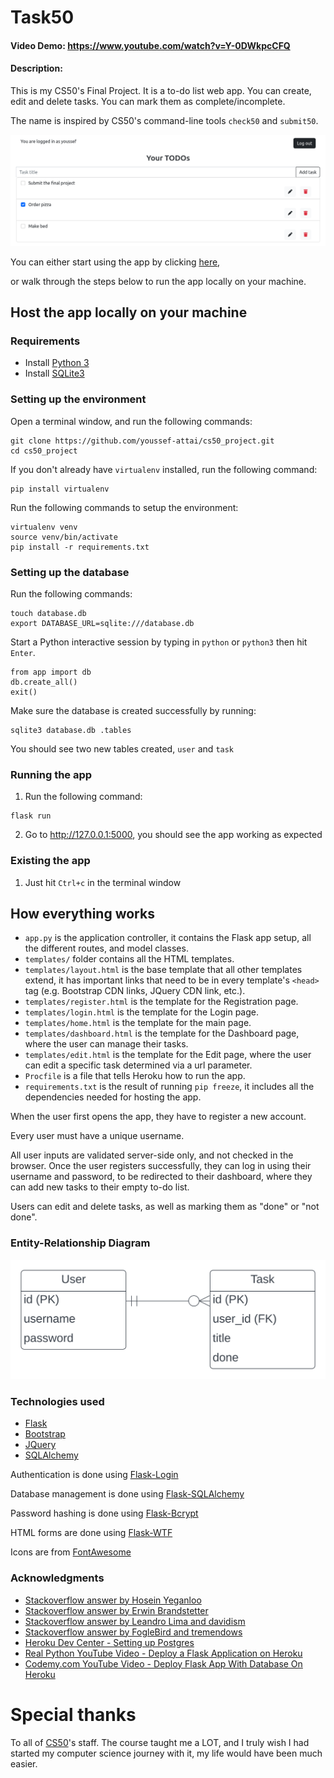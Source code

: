 # Task50

#### Video Demo:  https://www.youtube.com/watch?v=Y-0DWkpcCFQ

#### Description:

This is my CS50's Final Project. It is a to-do list web app. You can create, edit and
delete tasks. You can mark them as complete/incomplete.

The name is inspired by CS50's command-line tools `check50` and `submit50`.

![Screenshot of the app's dashboard](https://github.com/youssef-attai/cs50_project/blob/master/imgs/screenshot.png)

You can either start using the app by clicking [here](http://task50.herokuapp.com/),

or walk through the steps below to run the app locally on your machine.

## Host the app locally on your machine

### Requirements

- Install [Python 3](https://www.python.org/)
- Install [SQLite3](https://www.sqlite.org/)

### Setting up the environment

Open a terminal window, and run the following commands:

```
git clone https://github.com/youssef-attai/cs50_project.git
cd cs50_project
```

If you don't already have `virtualenv` installed, run the following command:

```
pip install virtualenv
```

Run the following commands to setup the environment:

```
virtualenv venv
source venv/bin/activate
pip install -r requirements.txt
```

### Setting up the database

Run the following commands:

```
touch database.db
export DATABASE_URL=sqlite:///database.db
```

Start a Python interactive session by typing in `python` or `python3` then hit `Enter`.

```
from app import db
db.create_all()
exit()
```

Make sure the database is created successfully by running:
```
sqlite3 database.db .tables
```

You should see two new tables created, `user` and `task`

### Running the app

1. Run the following command:

```
flask run
```

2. Go to http://127.0.0.1:5000, you should see the app working as expected

### Existing the app

1. Just hit `Ctrl+c` in the terminal window

## How everything works

- `app.py` is the application controller, it contains the Flask app setup, all the different routes, and model classes.
- `templates/` folder contains all the HTML templates.
- `templates/layout.html` is the base template that all other templates extend, it has important links that need to be
  in every template's `<head>` tag (e.g. Bootstrap CDN links, JQuery CDN link, etc.).
- `templates/register.html` is the template for the Registration page.
- `templates/login.html` is the template for the Login page.
- `templates/home.html` is the template for the main page.
- `templates/dashboard.html` is the template for the Dashboard page, where the user can manage their tasks.
- `templates/edit.html` is the template for the Edit page, where the user can edit a specific task determined via a url
  parameter.
- `Procfile` is a file that tells Heroku how to run the app.
- `requirements.txt` is the result of running `pip freeze`, it includes all the dependencies needed for hosting the
  app.

When the user first opens the app, they have to register a new account.

Every user must have a unique username.

All user inputs are validated server-side only, and not checked in the browser. Once the user registers successfully,
they can log in using their username and password, to be redirected to their dashboard, where they can add new tasks to
their empty to-do list.

Users can edit and delete tasks, as well as marking them as "done" or "not done".

### Entity-Relationship Diagram

![ER Diagram](./imgs/Task50%20ERD.svg)

### Technologies used

- [Flask](https://flask.palletsprojects.com/en/2.2.x/)
- [Bootstrap](https://getbootstrap.com/docs/5.2/getting-started/introduction/)
- [JQuery](https://jquery.com/)
- [SQLAlchemy](https://www.sqlalchemy.org/)

Authentication is done using [Flask-Login](https://flask-login.readthedocs.io/en/latest/)

Database management is done using [Flask-SQLAlchemy](https://flask-sqlalchemy.palletsprojects.com/en/2.x/)

Password hashing is done using [Flask-Bcrypt](https://flask-bcrypt.readthedocs.io/en/1.0.1/)

HTML forms are done using [Flask-WTF](https://flask-wtf.readthedocs.io/en/1.0.x/)

Icons are from [FontAwesome](https://fontawesome.com/)

### Acknowledgments

- [Stackoverflow answer by Hosein Yeganloo](https://stackoverflow.com/a/44724510/14174934)
- [Stackoverflow answer by Erwin Brandstetter](https://stackoverflow.com/a/11919677/14174934)
- [Stackoverflow answer by Leandro Lima and davidism](https://stackoverflow.com/a/64698899/14174934)
- [Stackoverflow answer by FogleBird and tremendows](https://stackoverflow.com/a/7478705/14174934)
- [Heroku Dev Center - Setting up Postgres](https://devcenter.heroku.com/articles/heroku-postgresql#set-up-postgres-on-linux)
- [Real Python YouTube Video - Deploy a Flask Application on Heroku](https://www.youtube.com/watch?v=4_EO4RwABbA)
- [Codemy.com YouTube Video - Deploy Flask App With Database On Heroku](https://www.youtube.com/watch?v=SiCAIRc0pEI)

# Special thanks

To all of [CS50](https://www.edx.org/course/introduction-computer-science-harvardx-cs50x)'s staff. The course taught me a LOT, and I truly wish I had started my computer science journey with it,
my life would have been much easier.

